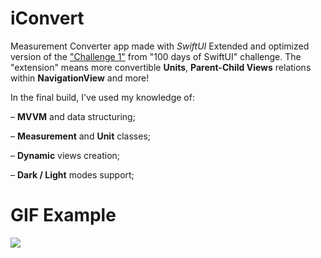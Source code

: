 # iConvert
Measurement Converter app made with *SwiftUI*
Extended and optimized version of the ["Challenge 1"](https://www.hackingwithswift.com/100/swiftui/19) from "100 days of SwiftUI" challenge.
The "extension" means more convertible **Units**, **Parent-Child Views** relations within **NavigationView** and more!

In the final build, I've used my knowledge of: 

– **MVVM** and data structuring;

– **Measurement** and **Unit** classes;

– **Dynamic** views creation; 

– **Dark / Light** modes support;

# GIF Example
![](https://github.com/llieusedie/IConvert/blob/main/iConvert-Media.gif)

